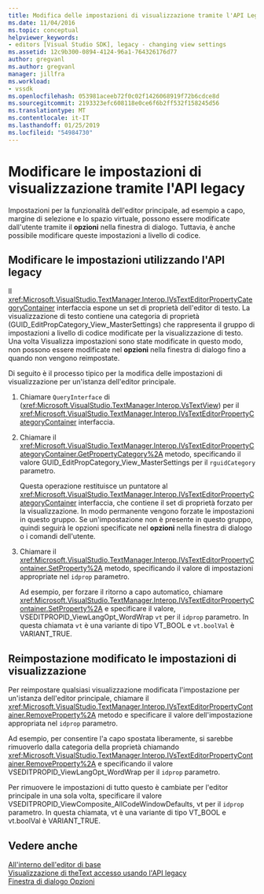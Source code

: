 ```yaml
---
title: Modifica delle impostazioni di visualizzazione tramite l'API Legacy | Microsoft Docs
ms.date: 11/04/2016
ms.topic: conceptual
helpviewer_keywords:
- editors [Visual Studio SDK], legacy - changing view settings
ms.assetid: 12c9b300-0894-4124-96a1-764326176d77
author: gregvanl
ms.author: gregvanl
manager: jillfra
ms.workload:
- vssdk
ms.openlocfilehash: 053981aceeb72f0c02f1426068919f72b6cdce8d
ms.sourcegitcommit: 2193323efc608118e0ce6f6b2ff532f158245d56
ms.translationtype: MT
ms.contentlocale: it-IT
ms.lasthandoff: 01/25/2019
ms.locfileid: "54984730"
---
```

# <a name="change-view-settings-by-using-the-legacy-api"></a>Modificare le impostazioni di visualizzazione tramite l'API legacy
Impostazioni per la funzionalità dell'editor principale, ad esempio a capo, margine di selezione e lo spazio virtuale, possono essere modificate dall'utente tramite il **opzioni** nella finestra di dialogo. Tuttavia, è anche possibile modificare queste impostazioni a livello di codice.  
  
## <a name="change-settings-by-using-the-legacy-api"></a>Modificare le impostazioni utilizzando l'API legacy  
 Il <xref:Microsoft.VisualStudio.TextManager.Interop.IVsTextEditorPropertyCategoryContainer> interfaccia espone un set di proprietà dell'editor di testo. La visualizzazione di testo contiene una categoria di proprietà (GUID_EditPropCategory_View_MasterSettings) che rappresenta il gruppo di impostazioni a livello di codice modificate per la visualizzazione di testo. Una volta Visualizza impostazioni sono state modificate in questo modo, non possono essere modificate nel **opzioni** nella finestra di dialogo fino a quando non vengono reimpostate.  
  
 Di seguito è il processo tipico per la modifica delle impostazioni di visualizzazione per un'istanza dell'editor principale.  
  
1.  Chiamare `QueryInterface` di (<xref:Microsoft.VisualStudio.TextManager.Interop.VsTextView>) per il <xref:Microsoft.VisualStudio.TextManager.Interop.IVsTextEditorPropertyCategoryContainer> interfaccia.  
  
2.  Chiamare il <xref:Microsoft.VisualStudio.TextManager.Interop.IVsTextEditorPropertyCategoryContainer.GetPropertyCategory%2A> metodo, specificando il valore GUID_EditPropCategory_View_MasterSettings per il `rguidCategory` parametro.  
  
     Questa operazione restituisce un puntatore al <xref:Microsoft.VisualStudio.TextManager.Interop.IVsTextEditorPropertyCategoryContainer> interfaccia, che contiene il set di proprietà forzato per la visualizzazione. In modo permanente vengono forzate le impostazioni in questo gruppo. Se un'impostazione non è presente in questo gruppo, quindi seguirà le opzioni specificate nel **opzioni** nella finestra di dialogo o i comandi dell'utente.  
  
3.  Chiamare il <xref:Microsoft.VisualStudio.TextManager.Interop.IVsTextEditorPropertyContainer.SetProperty%2A> metodo, specificando il valore di impostazioni appropriate nel `idprop` parametro.  
  
     Ad esempio, per forzare il ritorno a capo automatico, chiamare <xref:Microsoft.VisualStudio.TextManager.Interop.IVsTextEditorPropertyContainer.SetProperty%2A> e specificare il valore, VSEDITPROPID_ViewLangOpt_WordWrap `vt` per il `idprop` parametro. In questa chiamata `vt` è una variante di tipo VT_BOOL e `vt.boolVal` è VARIANT_TRUE.  
  
## <a name="reset-changed-view-settings"></a>Reimpostazione modificato le impostazioni di visualizzazione  
 Per reimpostare qualsiasi visualizzazione modificata l'impostazione per un'istanza dell'editor principale, chiamare il <xref:Microsoft.VisualStudio.TextManager.Interop.IVsTextEditorPropertyContainer.RemoveProperty%2A> metodo e specificare il valore dell'impostazione appropriata nel `idprop` parametro.  
  
 Ad esempio, per consentire l'a capo spostata liberamente, si sarebbe rimuoverlo dalla categoria della proprietà chiamando <xref:Microsoft.VisualStudio.TextManager.Interop.IVsTextEditorPropertyContainer.RemoveProperty%2A> e specificando il valore VSEDITPROPID_ViewLangOpt_WordWrap per il `idprop` parametro.  
  
 Per rimuovere le impostazioni di tutto questo è cambiate per l'editor principale in una sola volta, specificare il valore VSEDITPROPID_ViewComposite_AllCodeWindowDefaults, vt per il `idprop` parametro. In questa chiamata, vt è una variante di tipo VT_BOOL e vt.boolVal è VARIANT_TRUE.  
  
## <a name="see-also"></a>Vedere anche  
 [All'interno dell'editor di base](../extensibility/inside-the-core-editor.md)   
 [Visualizzazione di theText accesso usando l'API legacy](../extensibility/accessing-thetext-view-by-using-the-legacy-api.md)   
 [Finestra di dialogo Opzioni](../ide/reference/options-dialog-box-visual-studio.md)